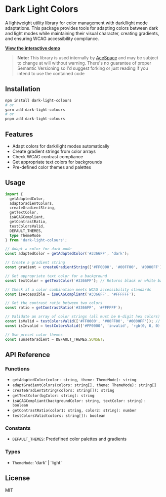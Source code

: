 # Dark Light Colors

A lightweight utility library for color management with dark/light mode adaptations. This package provides tools for adapting colors between dark and light modes while maintaining their visual character, creating gradients, and ensuring WCAG accessibility compliance.

**[View the interactive demo](https://acespace-love.github.io/readable-dark-light-colors/)**

> **Note:** This library is used internally by [AceSpace](https://acespace.love) and may be subject to change at will without warning. There's no guarantee of proper Semantic Versioning so I'd suggest forking or just reading if you intend to use the contained code

## Installation

```bash
npm install dark-light-colours
# or
yarn add dark-light-colours
# or
pnpm add dark-light-colours
```

## Features

- Adapt colors for dark/light modes automatically
- Create gradient strings from color arrays
- Check WCAG contrast compliance
- Get appropriate text colors for backgrounds
- Pre-defined color themes and palettes

## Usage

```typescript
import {
  getAdaptedColor,
  adaptGradientColors,
  createGradientString,
  getTextColor,
  isWCAGCompliant,
  getContrastRatio,
  testColorsValid,
  DEFAULT_THEMES,
  type ThemeMode
} from 'dark-light-colours';

// Adapt a color for dark mode
const adaptedColor = getAdaptedColor('#3366FF', 'dark');

// Create a gradient string
const gradient = createGradientString(['#FF0000', '#00FF00', '#0000FF']);

// Get appropriate text color for a background
const textColor = getTextColor('#3366FF'); // Returns black or white based on contrast

// Check if a color combination meets WCAG accessibility standards
const isAccessible = isWCAGCompliant('#3366FF', '#FFFFFF');

// Get the contrast ratio between two colors
const ratio = getContrastRatio('#3366FF', '#FFFFFF');

// Validate an array of color strings (all must be 6-digit hex colors)
const isValid = testColorsValid(['#FF0000', '#00FF00', '#0000FF']); // Returns true
const isInvalid = testColorsValid(['#FF0000', 'invalid', 'rgb(0, 0, 0)']); // Returns false

// Use preset color themes
const sunsetGradient = DEFAULT_THEMES.SUNSET;
```

## API Reference

### Functions

- `getAdaptedColor(color: string, theme: ThemeMode): string`
- `adaptGradientColors(colors: string[], theme: ThemeMode): string[]`
- `createGradientString(colors: string[]): string`
- `getTextColor(bgColor: string): string`
- `isWCAGCompliant(backgroundColor: string, textColor: string): boolean`
- `getContrastRatio(color1: string, color2: string): number`
- `testColorsValid(colors: string[]): boolean`

### Constants

- `DEFAULT_THEMES`: Predefined color palettes and gradients

### Types

- `ThemeMode`: 'dark' | 'light'

## License

MIT
